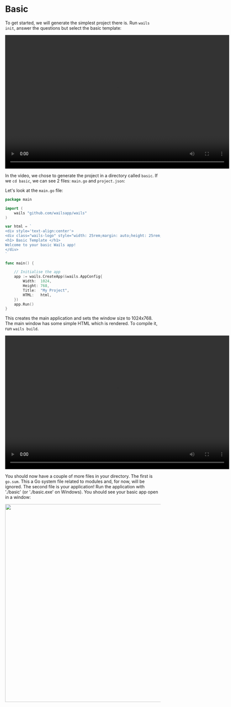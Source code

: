 # Basic

To get started, we will generate the simplest project there is. Run `wails init`, answer the questions but select the basic template:

<div class="videocontainer">
  <video width="726" height="432" controls>
    <source src="/media/init_basic.mp4" type="video/mp4">
    Your browser does not support the video tag.
  </video> 
</div>

In the video, we chose to generate the project in a directory called `basic`. If we `cd basic`, we can see 2 files: `main.go` and `project.json`:

Let's look at the `main.go` file:

```go
package main

import (
	wails "github.com/wailsapp/wails"
)

var html = `
<div style='text-align:center'>
<div class="wails-logo" style="width: 25rem;margin: auto;height: 25rem;"></div>
<h1> Basic Template </h1>
Welcome to your basic Wails app!
</div>
`

func main() {

	// Initialise the app
	app := wails.CreateApp(&wails.AppConfig{
		Width:  1024,
		Height: 768,
		Title:  "My Project",
		HTML:   html,
	})
	app.Run()
}
```

This creates the main application and sets the window size to 1024x768. The main window has some simple HTML which is rendered. To compile it, run `wails build`.

<div class="videocontainer">
  <video width="726" height="432" controls>
    <source src="/media/build_basic.mp4" type="video/mp4">
    Your browser does not support the video tag.
  </video> 
</div>

You should now have a couple of more files in your directory. The first is `go.sum`. This a Go system file related to modules and, for now, will be ignored. The second file is your application! Run the application with './basic' (or './basic.exe' on Windows). You should see your basic app open in a window:

<div class="imagecontainer">
  <img src="/media/basic_app.png" style="width:40rem">
</div>